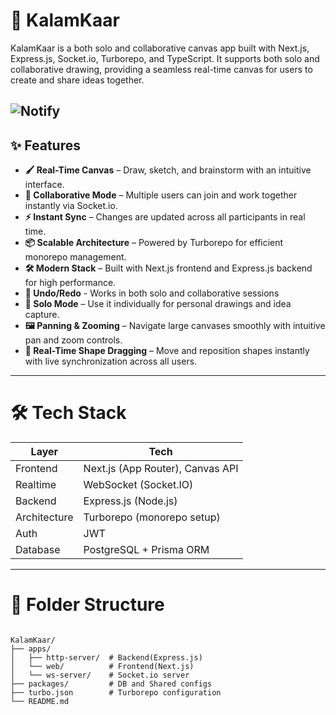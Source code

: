 # 🎨 KalamKaar

KalamKaar is a both solo and collaborative canvas app built with Next.js, Express.js, Socket.io, Turborepo, and TypeScript. It supports both solo and collaborative drawing, providing a seamless real-time canvas for users to create and share ideas together.


![Notify](https://github.com/user-attachments/assets/c4a8010b-7ac2-4f73-8cac-3fac3686c100)
---
## ✨ Features

- **🖌️ Real-Time Canvas** – Draw, sketch, and brainstorm with an intuitive interface.
- **🤝 Collaborative Mode** – Multiple users can join and work together instantly via Socket.io.
- **⚡ Instant Sync** – Changes are updated across all participants in real time.
- **📦 Scalable Architecture** – Powered by Turborepo for efficient monorepo management.
- **🛠️ Modern Stack** – Built with Next.js frontend and Express.js backend for high performance.
- **🧠 Undo/Redo** - Works in both solo and collaborative sessions
- **👤 Solo Mode** – Use it individually for personal drawings and idea capture.
- **🖼️ Panning & Zooming** – Navigate large canvases smoothly with intuitive pan and zoom controls.
- **🎯 Real-Time Shape Dragging** – Move and reposition shapes instantly with live synchronization across all users.


---


# 🛠️ Tech Stack

| Layer         | Tech                                    |
|---------------|-----------------------------------------|
| Frontend      | Next.js (App Router), Canvas API        |
| Realtime      | WebSocket (Socket.IO)                   |
| Backend       | Express.js (Node.js)                    |
| Architecture  | Turborepo (monorepo setup)              |
| Auth          | JWT                                     |
| Database      | PostgreSQL + Prisma ORM                 |


---


# 📂 Folder Structure
```

KalamKaar/
├── apps/
│   ├── http-server/  # Backend(Express.js)
│   └── web/          # Frontend(Next.js)
│   └── ws-server/    # Socket.io server
├── packages/         # DB and Shared configs
├── turbo.json        # Turborepo configuration
└── README.md
```